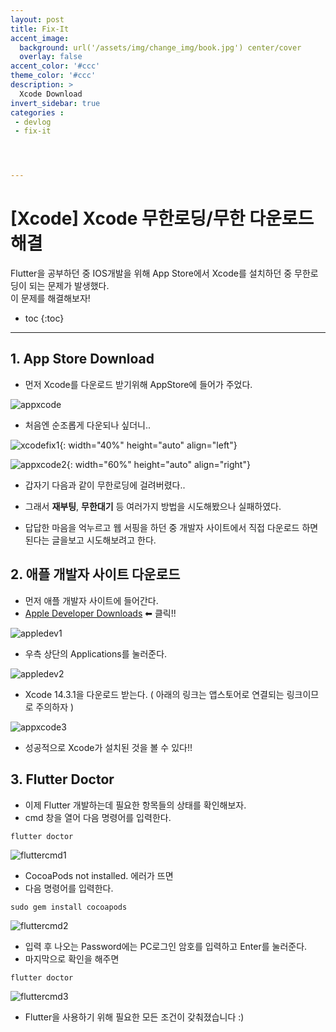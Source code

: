```yaml
---
layout: post
title: Fix-It
accent_image: 
  background: url('/assets/img/change_img/book.jpg') center/cover
  overlay: false
accent_color: '#ccc'
theme_color: '#ccc'
description: >
  Xcode Download
invert_sidebar: true
categories :
 - devlog
 - fix-it




---
```


# [Xcode] Xcode 무한로딩/무한 다운로드 해결

Flutter을 공부하던 중 IOS개발을 위해 App Store에서 Xcode를 설치하던 중 무한로딩이 되는 문제가 발생했다.<br/>이 문제를 해결해보자!



* toc
{:toc}




---





## 1. App Store Download



- 먼저 Xcode를 다운로드 받기위해 AppStore에 들어가 주었다.

![appxcode](../../../assets/img/blog/appxcode-7086116.png)

- 처음엔 순조롭게 다운되나 싶더니..



![xcodefix1](../../../assets/img/blog/xcodefix1-7086199.png){: width="40%" height="auto" align="left"}

![appxcode2](../../../assets/img/blog/appxcode2-7086208.png){: width="60%" height="auto" align="right"}

- 갑자기 다음과 같이 무한로딩에 걸려버렸다..

- 그래서 **재부팅**, **무한대기** 등 여러가지 방법을 시도해봤으나 실패하였다.

- 답답한 마음을 억누르고 웹 서핑을 하던 중 개발자 사이트에서 직접 다운로드 하면 된다는 글을보고 시도해보려고 한다.

   

## 2. 애플 개발자 사이트 다운로드

- 먼저 애플 개발자 사이트에 들어간다. 
- [Apple Developer Downloads](https://developer.apple.com/download/) ⬅ 클릭!!

![appledev1](../../../assets/img/blog/appledev1.png)

- 우측 상단의 Applications를 눌러준다.

![appledev2](../../../assets/img/blog/appledev2-7087411.png)

- Xcode 14.3.1을 다운로드 받는다. ( 아래의 링크는 앱스토어로 연결되는 링크이므로 주의하자 )

![appxcode3](../../../assets/img/blog/appxcode3.png)

- 성공적으로 Xcode가 설치된 것을 볼 수 있다!!



## 3. Flutter Doctor

- 이제 Flutter 개발하는데 필요한 항목들의 상태를 확인해보자.
- cmd 창을 열어 다음 명령어를 입력한다.

```shell
flutter doctor
```

![fluttercmd1](../../../assets/img/blog/fluttercmd1.png)

- CocoaPods not installed. 에러가 뜨면
- 다음 명령어를 입력한다.

```shell
sudo gem install cocoapods
```

![fluttercmd2](../../../assets/img/blog/fluttercmd2.png)

- 입력 후 나오는 Password에는 PC로그인 암호를 입력하고 Enter를 눌러준다.
- 마지막으로 확인을 해주면

```shell
flutter doctor
```

![fluttercmd3](../../../assets/img/blog/fluttercmd3.png)

- Flutter을 사용하기 위해 필요한 모든 조건이 갖춰졌습니다 :)